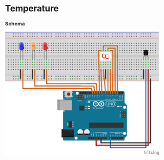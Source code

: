 # Temperature
### Schema
![Schema](https://github.com/LukasNespor/Arduino/blob/master/Temperature/Temperature.png)
